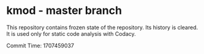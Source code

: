 # kmod - master branch

This repository contains frozen state of the repository.
Its history is cleared. It is used only for static code
analysis with Codacy.

Commit Time: 1707459037